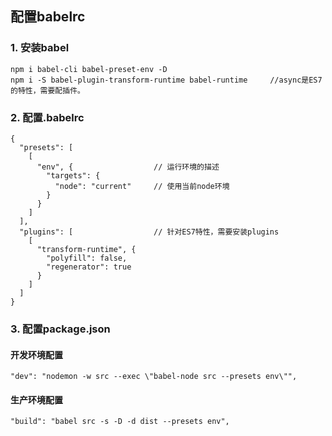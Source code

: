 

## 配置babelrc

### 1. 安装babel
    
    npm i babel-cli babel-preset-env -D
    npm i -S babel-plugin-transform-runtime babel-runtime     //async是ES7的特性，需要配插件。

### 2. 配置.babelrc

```JS
{
  "presets": [
    [
      "env", {                  // 运行环境的描述
        "targets": {
          "node": "current"     // 使用当前node环境
        }
      }
    ]
  ],
  "plugins": [                  // 针对ES7特性，需要安装plugins
    [
      "transform-runtime", {
        "polyfill": false,
        "regenerator": true
      }
    ]
  ]
}
```

### 3. 配置package.json

#### 开发环境配置

    "dev": "nodemon -w src --exec \"babel-node src --presets env\"",

#### 生产环境配置

    "build": "babel src -s -D -d dist --presets env",


